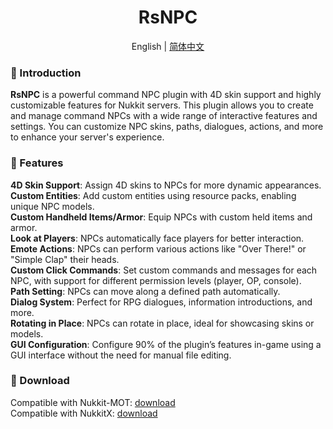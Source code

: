 <h1 align="center">
  RsNPC
</h1>

<p align="center">
English | <a href="README_zh.md">简体中文</a>
</p>

### 📖 Introduction

**RsNPC** is a powerful command NPC plugin with 4D skin support and highly customizable features for Nukkit servers. This plugin allows you to create and manage command NPCs with a wide range of interactive features and settings. You can customize NPC skins, paths, dialogues, actions, and more to enhance your server's experience.  

### 📝 Features

**4D Skin Support**: Assign 4D skins to NPCs for more dynamic appearances.   
**Custom Entities**: Add custom entities using resource packs, enabling unique NPC models.   
**Custom Handheld Items/Armor**: Equip NPCs with custom held items and armor.  
**Look at Players**: NPCs automatically face players for better interaction.   
**Emote Actions**: NPCs can perform various actions like "Over There!" or "Simple Clap" their heads.  
**Custom Click Commands**: Set custom commands and messages for each NPC, with support for different permission levels (player, OP, console).   
**Path Setting**: NPCs can move along a defined path automatically.  
**Dialog System**: Perfect for RPG dialogues, information introductions, and more.  
**Rotating in Place**: NPCs can rotate in place, ideal for showcasing skins or models.  
**GUI Configuration**: Configure 90% of the plugin’s features in-game using a GUI interface without the need for manual file editing.  

### 📄 Download
Compatible with Nukkit-MOT: [download](https://ci.lanink.cn/job/RsNPC/job/master/)  
Compatible with NukkitX: [download](https://ci.lanink.cn/job/RsNPC/job/nkx/)  

